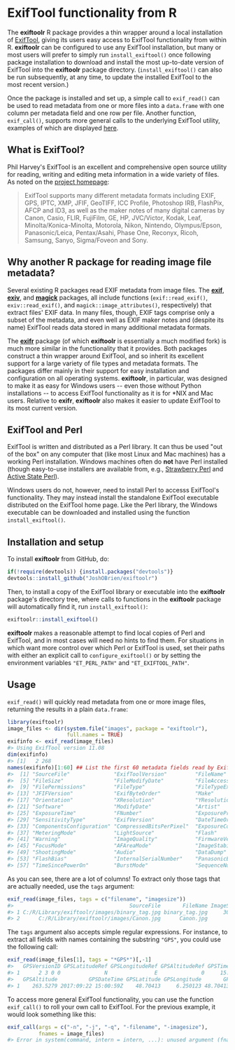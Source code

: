 <!-- README.md is generated from README.Rmd. Please edit that file -->



# ExifTool functionality from R

The **exiftoolr** R package provides a thin wrapper around a local
installation of [ExifTool][ExifTool-home], giving its users easy
access to ExifTool functionality from within R. **exiftoolr** can be
configured to use any ExifTool installation, but many or most users
will prefer to simply run `install_exiftool()` once following package
installation to download and install the most up-to-date version of
ExifTool into the **exiftoolr** package
directory. (`install_exiftool()` can also be run subsequently, at any
time, to update the installed ExifTool to the most recent version.)

Once the package is installed and set up, a simple call to
`exif_read()` can be used to read metadata from one or more files into
a `data.frame` with one column per metadata field and one row per
file. Another function, `exif_call()`, supports more general calls to
the underlying ExifTool utility, examples of which are displayed
[here][ExifTool-examples].


## What is ExifTool?

Phil Harvey's ExifTool is an excellent and comprehensive open source
utility for reading, writing and editing meta information in a wide
variety of files. As noted on the [project homepage][ExifTool-home]:

> ExifTool supports many different metadata formats including EXIF, GPS,
> IPTC, XMP, JFIF, GeoTIFF, ICC Profile, Photoshop IRB, FlashPix, AFCP
> and ID3, as well as the maker notes of many digital cameras by Canon,
> Casio, FLIR, FujiFilm, GE, HP, JVC/Victor, Kodak, Leaf,
> Minolta/Konica-Minolta, Motorola, Nikon, Nintendo, Olympus/Epson,
> Panasonic/Leica, Pentax/Asahi, Phase One, Reconyx, Ricoh, Samsung,
> Sanyo, Sigma/Foveon and Sony.


## Why another R package for reading image file metadata?

Several existing R packages read EXIF metadata from image files. The
[**exif**](https://CRAN.R-project.org/package=exif),
[**exiv**](https://github.com/hrbrmstr/exiv), and
[**magick**](https://CRAN.R-project.org/package=magick) packages, all
include functions (`exif::read_exif()`, `exiv::read_exif()`, and
`magick::image_attributes()`, respectively) that extract files' EXIF
data. In many files, though, EXIF tags comprise only a subset of the
metadata, and even  well as EXIF maker notes and (despite its name) ExifTool
reads data stored in many additional metadata formats.

The [**exifr**](https://CRAN.R-project.org/package=exifr) package (of
which **exiftoolr** is essentially a much modified fork) is much more
similar in the functionality that it provides. Both packages construct
a thin wrapper around ExifTool, and so inherit its excellent support
for a large variety of file types and metadata formats. The packages
differ mainly in their support for easy installation and configuration
on all operating systems. **exiftoolr**, in particular, was designed
to make it as easy for Windows users -- even those without Python
installations -- to access ExifTool functionality as it is for *NIX
and Mac users. Relative to **exifr**, **exiftoolr** also makes it
easier to update ExifTool to its most current version.

## ExifTool and Perl

ExifTool is written and distributed as a Perl library. It can thus be
used "out of the box" on any computer that (like most Linux and Mac
machines) has a working Perl installation. Windows machines often do
**not** have Perl installed (though easy-to-use installers are
available from, e.g., [Strawberry Perl][Strawberry-Perl] and [Active
State Perl][ActiveState-Perl]).

Windows users do not, however, need to install Perl to accesss
ExifTool's functionality. They may instead install the standalone
ExifTool executable distributed on the ExifTool home page. Like the
Perl library, the Windows executable can be downloaded and installed
using the function `install_exiftool()`.


## Installation and setup

To install **exiftoolr** from GitHub, do:


```r
if(!require(devtools)) {install.packages("devtools")}
devtools::install_github("JoshOBrien/exiftoolr")
```

Then, to install a copy of the ExifTool library or executable into the
**exiftoolr** package's directory tree, where calls to functions in
the **exiftoolr** package will automatically find it, run
`install_exiftool()`:


```r
exiftoolr::install_exiftool()
```

**exiftoolr** makes a reasonable attempt to find local copies of Perl
and ExifTool, and in most cases will need no hints to find them. For
situations in which want more control over which Perl or ExifTool is
used, set their paths with either an explicit call to
`configure_exiftool()` or by setting the environment variables
`"ET_PERL_PATH"` and `"ET_EXIFTOOL_PATH"`.


## Usage

`exif_read()` will quickly read metadata from one or more image files,
returning the results in a plain `data.frame`: 


```r
library(exiftoolr)
image_files <- dir(system.file("images", package = "exiftoolr"), 
                   full.names = TRUE)
exifinfo <- exif_read(image_files)
#> Using ExifTool version 11.08
dim(exifinfo)
#> [1]   2 268
names(exifinfo)[1:60] ## List the first 60 metadata fields read by ExifTool
#>  [1] "SourceFile"              "ExifToolVersion"         "FileName"                "Directory"              
#>  [5] "FileSize"                "FileModifyDate"          "FileAccessDate"          "FileCreateDate"         
#>  [9] "FilePermissions"         "FileType"                "FileTypeExtension"       "MIMEType"               
#> [13] "JFIFVersion"             "ExifByteOrder"           "Make"                    "Model"                  
#> [17] "Orientation"             "XResolution"             "YResolution"             "ResolutionUnit"         
#> [21] "Software"                "ModifyDate"              "Artist"                  "YCbCrPositioning"       
#> [25] "ExposureTime"            "FNumber"                 "ExposureProgram"         "ISO"                    
#> [29] "SensitivityType"         "ExifVersion"             "DateTimeOriginal"        "CreateDate"             
#> [33] "ComponentsConfiguration" "CompressedBitsPerPixel"  "ExposureCompensation"    "MaxApertureValue"       
#> [37] "MeteringMode"            "LightSource"             "Flash"                   "FocalLength"            
#> [41] "Warning"                 "ImageQuality"            "FirmwareVersion"         "WhiteBalance"           
#> [45] "FocusMode"               "AFAreaMode"              "ImageStabilization"      "MacroMode"              
#> [49] "ShootingMode"            "Audio"                   "DataDump"                "WhiteBalanceBias"       
#> [53] "FlashBias"               "InternalSerialNumber"    "PanasonicExifVersion"    "ColorEffect"            
#> [57] "TimeSincePowerOn"        "BurstMode"               "SequenceNumber"          "ContrastMode"
```

As you can see, there are a lot of columns! To extract only those
tags that are actually needed, use the `tags` argument:


```r
exif_read(image_files, tags = c("filename", "imagesize"))
#>                                     SourceFile       FileName ImageSize
#> 1 C:/R/Library/exiftoolr/images/binary_tag.jpg binary_tag.jpg     30x25
#> 2      C:/R/Library/exiftoolr/images/Canon.jpg      Canon.jpg       8x8
```

The `tags` argument also accepts simple regular expressions. For
instance, to extract all fields with names containing the substring
`"GPS"`, you could use the following call:


```r
exif_read(image_files[1], tags = "*GPS*")[,-1]
#>   GPSVersionID GPSLatitudeRef GPSLongitudeRef GPSAltitudeRef GPSTimeStamp GPSSpeedRef GPSSpeed GPSDateStamp
#> 1      2 3 0 0              N               E              0     15:00:59           K 14.04868   2017:09:22
#>   GPSAltitude          GPSDateTime GPSLatitude GPSLongitude       GPSPosition
#> 1    263.5279 2017:09:22 15:00:59Z    48.70413     6.250123 48.70413 6.250123
```


To access more general ExifTool functionality, you can use the
function `exif_call()` to roll your own call to ExifTool. For the
previous example, it would look something like this:


```r
exif_call(args = c("-n", "-j", "-q", "-filename", "-imagesize"),
          fnames = image_files)
#> Error in system(command, intern = intern, ...): unused argument (fnames = image_files)
```





[ExifTool-home]: http://www.sno.phy.queensu.ca/%7Ephil/exiftool/
[ExifTool-examples]: http://owl.phy.queensu.ca/~phil/exiftool/examples.html
[Strawberry-Perl]: http://www.strawberryperl.com/
[ActiveState-Perl]: https://www.activestate.com/activeperl/downloads
